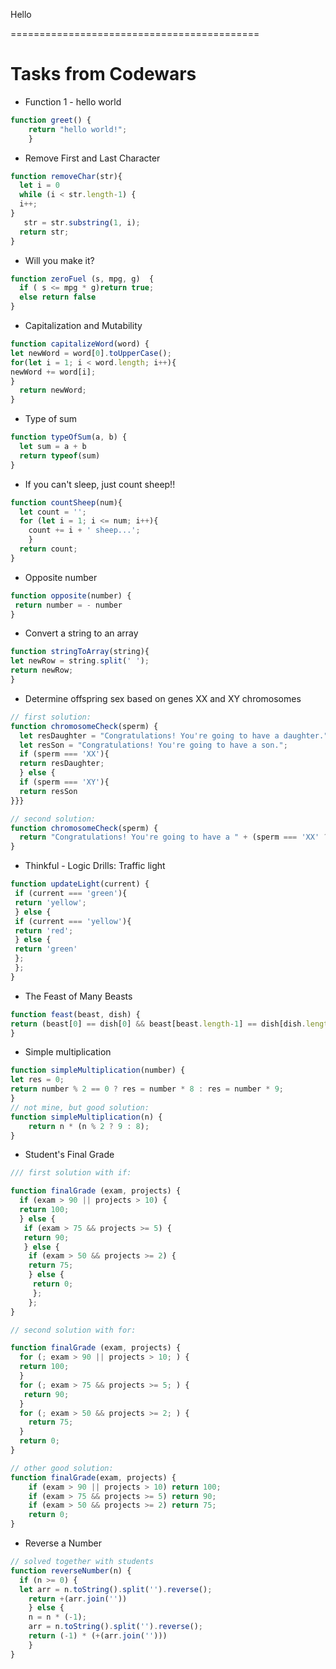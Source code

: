 Hello

===========================================

# Tasks from Codewars

* Function 1 - hello world
```javascript
function greet() {
    return "hello world!";
    }
```
* Remove First and Last Character
```javascript
function removeChar(str){
  let i = 0
  while (i < str.length-1) {
  i++;
}
   str = str.substring(1, i);
  return str;
}
```
* Will you make it?
```javascript
function zeroFuel (s, mpg, g)  {
  if ( s <= mpg * g)return true;
  else return false
}
```
* Capitalization and Mutability
```javascript
function capitalizeWord(word) {
let newWord = word[0].toUpperCase();
for(let i = 1; i < word.length; i++){
newWord += word[i];
}
  return newWord;
}
```
* Type of sum
```javascript
function typeOfSum(a, b) {
  let sum = a + b
  return typeof(sum)
}
```
* If you can't sleep, just count sheep!!
```javascript
function countSheep(num){
  let count = '';
  for (let i = 1; i <= num; i++){
    count += i + ' sheep...';
    }
  return count;
}
```
* Opposite number
```javascript
function opposite(number) {
 return number = - number
}
```
* Convert a string to an array
```javascript
function stringToArray(string){
let newRow = string.split(' ');
return newRow;
}
```
* Determine offspring sex based on genes XX and XY chromosomes
```javascript
// first solution:
function chromosomeCheck(sperm) {
  let resDaughter = "Congratulations! You're going to have a daughter.";
  let resSon = "Congratulations! You're going to have a son.";
  if (sperm === 'XX'){
  return resDaughter;
  } else {
  if (sperm === 'XY'){
  return resSon
}}}

// second solution:
function chromosomeCheck(sperm) {
  return "Congratulations! You're going to have a " + (sperm === 'XX' ? 'daughter' : 'son') + "."
}
```
* Thinkful - Logic Drills: Traffic light
```javascript
function updateLight(current) {
 if (current === 'green'){
 return 'yellow';
 } else {
 if (current === 'yellow'){
 return 'red';
 } else {
 return 'green'
 };
 };
}
```
* The Feast of Many Beasts
```javascript
function feast(beast, dish) {
return (beast[0] == dish[0] && beast[beast.length-1] == dish[dish.length-1]) ? true : false ;
}
```
* Simple multiplication
```javascript
function simpleMultiplication(number) {
let res = 0;
return number % 2 == 0 ? res = number * 8 : res = number * 9;
}
// not mine, but good solution:
function simpleMultiplication(n) {
    return n * (n % 2 ? 9 : 8);
}
```
* Student's Final Grade
```javascript
/// first solution with if:

function finalGrade (exam, projects) {
  if (exam > 90 || projects > 10) {
  return 100;
  } else {
   if (exam > 75 && projects >= 5) {
   return 90;
   } else {
    if (exam > 50 && projects >= 2) {
    return 75;
    } else {
     return 0;
     };
    };
}

// second solution with for:

function finalGrade (exam, projects) {
  for (; exam > 90 || projects > 10; ) {
  return 100;
  }
  for (; exam > 75 && projects >= 5; ) {
   return 90;
  }
  for (; exam > 50 && projects >= 2; ) {
    return 75;
  }
  return 0;
}

// other good solution:
function finalGrade(exam, projects) {
    if (exam > 90 || projects > 10) return 100;
    if (exam > 75 && projects >= 5) return 90;
    if (exam > 50 && projects >= 2) return 75;
    return 0;
}
```
* Reverse a Number
```javascript
// solved together with students
function reverseNumber(n) {
  if (n >= 0) {
  let arr = n.toString().split('').reverse();
    return +(arr.join(''))
    } else {
    n = n * (-1);
    arr = n.toString().split('').reverse();
    return (-1) * (+(arr.join('')))
    }
}
```
